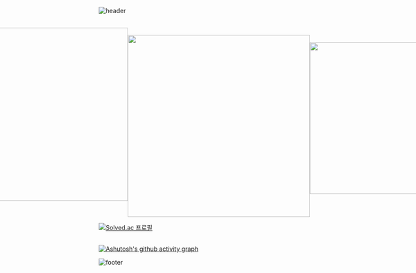 ![header](https://capsule-render.vercel.app/api?type=venom&color=EFD8A9&height=200&section=header&text=J2on's%20GitHub&fontSize=50&fontColor=A62424&animation=scaleIn&stroke=A62424)


<br>


<div align=center>
    <div style="display: flex; justify-content: center;">
        <a>
          <img width=400 src="https://github-readme-stats.vercel.app/api?username=J2on&show_icons=true&theme=moltack" />
                        &nbsp;
        </a>
        <a>
            &nbsp;
          <img width=420 src="https://streak-stats.demolab.com/?user=J2on&theme=moltack" />
        </a>
        <a>
           <br><br>   
          <img width=350 src="https://github-readme-stats.vercel.app/api/top-langs/?username=J2on&hide_progress=true&layout=pie&theme=moltack" />
        </a>
    </div>
</div>

[![Solved.ac
프로필](http://mazassumnida.wtf/api/mini/generate_badge?boj=j2on)](https://solved.ac/j2on)
<br><br>

[![Ashutosh's github activity graph](https://github-readme-activity-graph.vercel.app/graph?username=J2on&theme=gruvbox)](https://github.com/ashutosh00710/github-readme-activity-graph)


![footer](https://capsule-render.vercel.app/api?type=waving&color=FFDD9B&height=100&section=footer)



<!---
J2on/J2on is a ✨ special ✨ repository because its `README.md` (this file) appears on your GitHub profile.
You can click the Preview link to take a look at your changes.
--->
